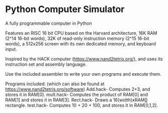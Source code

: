 # Python Computer Simulator
 A fully programmable computer in Python

Features an RISC 16 bit CPU based on the Harvard architecture, 16K RAM (2^14 16-bit words), 32K of read-only 
instruction memory (2^15 16-bit words), a 512x256 screen with its own dedicated memory, and keyboard input.

Inspired by the HACK computer (https://www.nand2tetris.org/), and uses its instruction set and assembly language.

Use the included assembler to write your own programs and execute them.

Programs included: (which can also be found at https://www.nand2tetris.org/software)
Add.hack- Computes 2+3, and stores it in RAM[0].
mult.hack- Computes the product of RAM[0] and RAM[1] and stores it in RAM[3].
Rect.hack- Draws a 16(width)xRAM[0](height) rectangle.
test.hack- Computes 10 + 20 + 100, and stores it in RAM[0,1,2].

